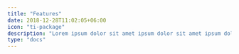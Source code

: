 ```yaml
---
title: "Features"
date: 2018-12-28T11:02:05+06:00
icon: "ti-package"
description: "Lorem ipsum dolor sit amet ipsum dolor sit amet ipsum dolor sit amet"
type: "docs"
---
```

